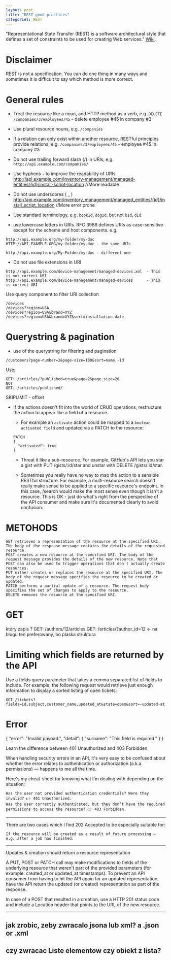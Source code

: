 ```yaml
---
layout: post
title: "REST good practices"
categories: REST
---
```


"Representational State Transfer (REST) is a software architectural style that defines a set of constraints to be used for creating Web services." [Wiki](https://en.wikipedia.org/wiki/Representational_state_transfer).

# Disclaimer
REST is not a specification. You can do one thing in many ways and sometimes it is difficult to say which method is more correct.

# General rules
* Treat the resource like a noun, and HTTP method as a verb, e.g.
 ```DELETE /companies/3/employees/45``` - delete employee #45 in company #3

* Use plural resource nouns, e.g. ```/companies```

* If a relation can only exist within another resource, RESTful principles provide relations, e.g.
```/companies/3/employees/45``` - employee #45 in company #3

* Do not use trailing forward slash (/) in URIs, e,g. ```http://api.example.com/companies/```
* Use hyphens ```-``` to improve the readability of URIs:
http://api.example.com/inventory-management/managed-entities/{id}/install-script-location  //More readable

* Do not use underscores ( _ )
http://api.example.com/inventory_management/managed_entities/{id}/install_script_location  //More error prone

* Use standard terminology, e.g. ```bookId```, ```dogId```, but not ```bId```, ```dId```.

* use lowercase letters in URIs. RFC 3986 defines URIs as case-sensitive except for the scheme and host components. e.g.
```
http://api.example.org/my-folder/my-doc
HTTP://API.EXAMPLE.ORG/my-folder/my-doc - the same URIs
```
``` 
http://api.example.org/My-Folder/my-doc - different one
```
 
* Do not use file extensions in URI
```
http://api.example.com/device-management/managed-devices.xml  - This is not correct URI
http://api.example.com/device-management/managed-devices 	  - This is correct URI
```

Use query component to filter URI collection
```
/devices
/devices?region=USA
/devices?region=USA&brand=XYZ
/devices?region=USA&brand=XYZ&sort=installation-date
```

# Querystring & pagination 
* use of the querystring for filtering and pagination
```
/customers?page-number=2&page-size=100&sort=name,-id
```

Use:
```
GET: /articles/?published=true&page=2&page_size=20
NOT
GET: /articles/published/
```

SKIPLIMIT - offset 












* If the actions doesn't fit into the world of CRUD operations, restructure the action to appear like a field of a resource.
  * For example an `activate` action could be mapped to a `boolean activated field` and updated via a PATCH to the resource:
  ```
  PATCH 
  {
    "activated": true
  }
  ```
  
  
  * Threat it like a sub-resource. For example, GitHub's API lets you star a gist with PUT /gists/:id/star and unstar with DELETE /gists/:id/star.
  
  * Sometimes you really have no way to map the action to a sensible RESTful structure. 
  For example, a multi-resource search doesn't really make sense to be applied to a specific resource's endpoint.
  In this case, /search would make the most sense even though it isn't a resource. 
  This is OK - just do what's right from the perspective of the API consumer and make sure it's documented clearly to avoid confusion.







# METOHODS

    GET retrieves a representation of the resource at the specified URI. The body of the response message contains the details of the requested resource.
    POST creates a new resource at the specified URI. The body of the request message provides the details of the new resource. Note that POST can also be used to trigger operations that don't actually create resources.
    PUT either creates or replaces the resource at the specified URI. The body of the request message specifies the resource to be created or updated.
    PATCH performs a partial update of a resource. The request body specifies the set of changes to apply to the resource.
    DELETE removes the resource at the specified URI.




# GET

który zapis ?
GET: /authors/12/articles
GET: /articles/?author_id=12 <- na blogu ten preferowany, bo plaska struktura




# Limiting which fields are returned by the API
Use a fields query parameter that takes a comma separated list of fields to include. 
For example, the following request would retrieve just enough information to display a sorted listing of open tickets:
```
GET /tickets?fields=id,subject,customer_name,updated_at&state=open&sort=-updated-at
```








# Error 
{
    "error": "Invalid payoad.",
    "detail": {
        "surname": "This field is required."
    }
}





Learn the difference between 401 Unauthorized and 403 Forbidden

When handling security errors in an API, it's very easy to be confused about whether the error relates to authentication or authorization (a.k.a. permissions) — happens to me all the time.

Here's my cheat-sheet for knowing what I'm dealing with depending on the situation:

    Has the user not provided authentication credentials? Were they invalid? 👉 401 Unauthorized.
    Was the user correctly authenticated, but they don’t have the required permissions to access the resource? 👉 403 Forbidden.

-----
There are two cases which I find 202 Accepted to be especially suitable for:

    If the resource will be created as a result of future processing — e.g. after a job has finished.
------

Updates & creation should return a resource representation

A PUT, POST or PATCH call may make modifications to fields of the underlying resource that weren't part of the provided parameters (for example: created_at or updated_at timestamps). To prevent an API consumer from having to hit the API again for an updated representation, have the API return the updated (or created) representation as part of the response.

In case of a POST that resulted in a creation, use a HTTP 201 status code and include a Location header that points to the URL of the new resource.

-----
jak zrobic, zeby zwracalo jsona lub xml?
a .json or .xml
-----
czy zwracac Liste elementow czy obiekt z lista?
----
